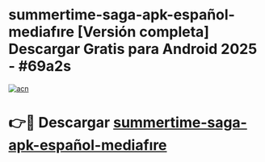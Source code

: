 # summertime-saga-apk-español-mediafıre  [Versión completa] Descargar Gratis para Android 2025 - #69a2s

[![acn](https://github.com/user-attachments/assets/0f9c940e-d8b0-45ae-aac7-cd30a18b3e1c)](https://apps.freeplayer.one?title=summertime-saga-apk-español-mediafıre&ref=9F)

# 👉🔴 Descargar [summertime-saga-apk-español-mediafıre](https://apps.freeplayer.one?title=summertime-saga-apk-español-mediafıre&ref=9F)